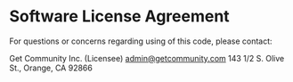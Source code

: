 # Software License Agreement

For questions or concerns regarding using of this code, please contact:

Get Community Inc. (Licensee)
[admin@getcommunity.com](mailto:admin@getcommunity.com)
143 1/2 S. Olive St., Orange, CA 92866
